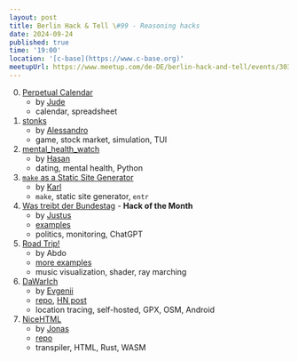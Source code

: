 ```yaml
---
layout: post
title: Berlin Hack & Tell \#99 - Reasoning hacks
date: 2024-09-24
published: true
time: '19:00'
location: '[c-base](https://www.c-base.org)'
meetupUrl: https://www.meetup.com/de-DE/berlin-hack-and-tell/events/303486686
---
```



0. [Perpetual Calendar](https://github.com/Sir-Jude/Perpetual-calendar)
    - by [Jude](https://www.linkedin.com/in/giulio-arpaia-5b19b8149)
    - calendar, spreadsheet
1. [stonks](https://github.com/ricott1/stonks)
    - by [Alessandro](https://github.com/ricott1)
    - game, stock market, simulation, TUI
2. [mental_health_watch](https://github.com/HasanShaukat/mental_health_watch)
    - by [Hasan](https://github.com/HasanShaukat)
    - dating, mental health, Python
3. [`make` as a Static Site Generator](https://www.karl.berlin/static-site.html)
    - by [Karl](https://www.karl.berlin)
    - `make`, static site generator, `entr`
4. [Was treibt der Bundestag](https://github.com/Bliss-e-V/was_treibt_der_bundestag) - **Hack of the Month**
    - by [Justus](https://github.com/MassEast)
    - [examples](https://www.instagram.com/was_treibt_der_bundestag/)
    - politics, monitoring, ChatGPT
5. [Road Trip!](http://abd.ooo/road-trip)
    - by Abdo
    - [more examples](https://www.shadertoy.com/)
    - music visualization, shader, ray marching
6. [DaWarIch](https://dawarich.app/)
    - by [Evgenii](https://frey.today/)
    - [repo](https://github.com/Freika/dawarich), [HN post](https://news.ycombinator.com/item?id=41424373)
    - location tracing, self-hosted, GPX, OSM, Android
7. [NiceHTML](https://jonasloos.github.io/NiceHTML/)
    - by [Jonas](https://jloos.de/)
    - [repo](https://github.com/JonasLoos/NiceHTML)
    - transpiler, HTML, Rust, WASM
